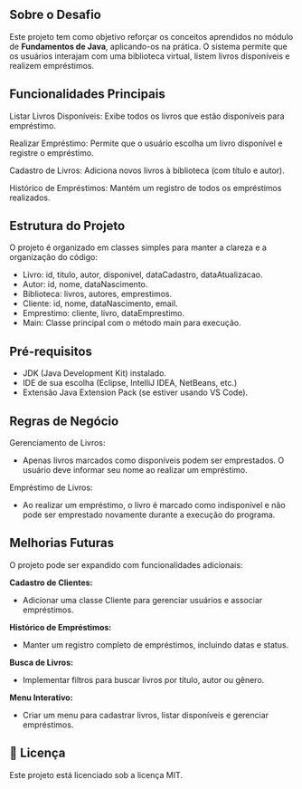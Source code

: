 ## Sobre o Desafio
Este projeto tem como objetivo reforçar os conceitos aprendidos no módulo de **Fundamentos de Java**, aplicando-os na prática. O sistema permite que os usuários interajam com uma biblioteca virtual, listem livros disponíveis e realizem empréstimos.

## Funcionalidades Principais
Listar Livros Disponíveis: Exibe todos os livros que estão disponíveis para empréstimo.

Realizar Empréstimo: Permite que o usuário escolha um livro disponível e registre o empréstimo.

Cadastro de Livros: Adiciona novos livros à biblioteca (com título e autor).

Histórico de Empréstimos: Mantém um registro de todos os empréstimos realizados.

## Estrutura do Projeto
O projeto é organizado em classes simples para manter a clareza e a organização do código:

- Livro: id, titulo, autor, disponivel, dataCadastro, dataAtualizacao.
- Autor: id, nome, dataNascimento.
- Biblioteca: livros, autores, emprestimos.
- Cliente: id, nome, dataNascimento, email.
- Emprestimo: cliente, livro, dataEmprestimo.
- Main: Classe principal com o método main para execução.

## Pré-requisitos
- JDK (Java Development Kit) instalado.
- IDE de sua escolha (Eclipse, IntelliJ IDEA, NetBeans, etc.)
- Extensão Java Extension Pack (se estiver usando VS Code).

## Regras de Negócio
Gerenciamento de Livros: 
* Apenas livros marcados como disponíveis podem ser emprestados. O usuário deve informar seu nome ao realizar um empréstimo.

Empréstimo de Livros:
* Ao realizar um empréstimo, o livro é marcado como indisponível e não pode ser emprestado novamente durante a execução do programa.

## Melhorias Futuras
O projeto pode ser expandido com funcionalidades adicionais:

**Cadastro de Clientes:**
* Adicionar uma classe Cliente para gerenciar usuários e associar empréstimos.

**Histórico de Empréstimos:**
* Manter um registro completo de empréstimos, incluindo datas e status.

**Busca de Livros:**
* Implementar filtros para buscar livros por título, autor ou gênero.

**Menu Interativo:**
* Criar um menu para cadastrar livros, listar disponíveis e gerenciar empréstimos.

## 📄 Licença
Este projeto está licenciado sob a licença MIT.
